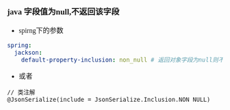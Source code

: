 <font face="Simsun" size=3>

### java 字段值为null,不返回该字段

- spirng下的参数
~~~yml
spring:
  jackson:
    default-property-inclusion: non_null # 返回对象字段为null则不显示
~~~
- 或者
~~~
// 类注解
@JsonSerialize(include = JsonSerialize.Inclusion.NON_NULL)
~~~

</font>